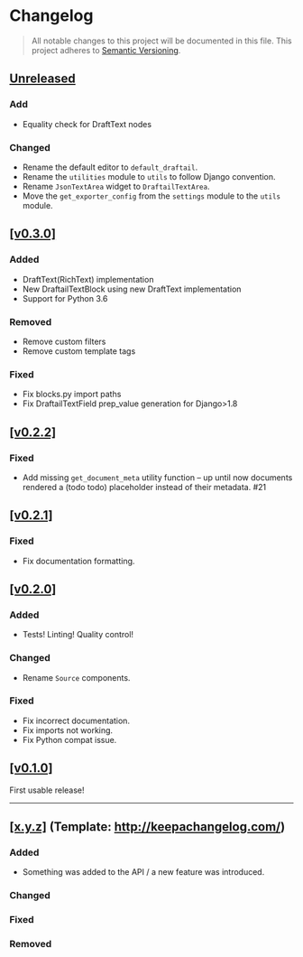 # Changelog

> All notable changes to this project will be documented in this file.
This project adheres to [Semantic Versioning](http://semver.org/spec/v2.0.0.html).

## [Unreleased](https://github.com/springload/wagtaildraftail/compare/v0.3.0...HEAD)

### Add

- Equality check for DraftText nodes

### Changed

- Rename the default editor to `default_draftail`.
- Rename the `utilities` module to `utils` to follow Django convention.
- Rename `JsonTextArea` widget to `DraftailTextArea`.
- Move the `get_exporter_config` from the `settings` module to the `utils` module.


## [[v0.3.0]](https://github.com/springload/draftjs_exporter/releases/tag/v0.3.0)

### Added

- DraftText(RichText) implementation
- New DraftailTextBlock using new DraftText implementation
- Support for Python 3.6

### Removed

- Remove custom filters
- Remove custom template tags

### Fixed

- Fix blocks.py import paths
- Fix DraftailTextField prep_value generation for Django>1.8

## [[v0.2.2]](https://github.com/springload/draftjs_exporter/releases/tag/v0.2.2)

### Fixed

- Add missing `get_document_meta` utility function – up until now documents rendered a (todo todo) placeholder instead of their metadata. #21

## [[v0.2.1]](https://github.com/springload/draftjs_exporter/releases/tag/v0.2.1)

### Fixed

- Fix documentation formatting.

## [[v0.2.0]](https://github.com/springload/draftjs_exporter/releases/tag/v0.2.0)

### Added

- Tests! Linting! Quality control!

### Changed

- Rename `Source` components.

### Fixed

- Fix incorrect documentation.
- Fix imports not working.
- Fix Python compat issue.

## [[v0.1.0]](https://github.com/springload/draftjs_exporter/releases/tag/v0.1.0)

First usable release!

-------------

## [[x.y.z]](https://github.com/springload/draftjs_exporter/releases/tag/x.y.z) (Template: http://keepachangelog.com/)

### Added

- Something was added to the API / a new feature was introduced.

### Changed

### Fixed

### Removed
